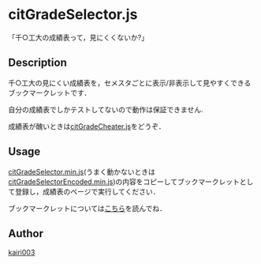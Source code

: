 citGradeSelector.js
====

「千○工大の成績表って，見にくくないか?」

## Description
千○工大の見にくい成績表を，セメスタごとに表示/非表示して見やすくできるブックマークレットです．

自分の成績表でしかテストしてないので動作は保証できません.


成績表が醜いときは[citGradeCheater.js](https://github.com/kairi003/cit_grade_cheater)をどうぞ．

## Usage
[citGradeSelector.min.js](https://raw.githubusercontent.com/kairi003/cit_grade_selector/master/citGradeSelector.min.js)(うまく動かないときは[citGradeSelectorEncoded.min.js](https://raw.githubusercontent.com/kairi003/cit_grade_selector/master/citGradeSelectorEncoded.min.js))の内容をコピーしてブックマークレットとして登録し，成績表のページで実行してください．


ブックマークレットについては[こちら](https://qiita.com/aqril_1132/items/b5f9040ccb8cbc705d04)を読んでね．


## Author

[kairi003](https://github.com/kairi003)